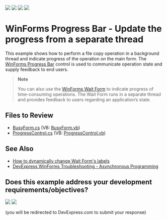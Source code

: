 <!-- default badges list -->
![](https://img.shields.io/endpoint?url=https://codecentral.devexpress.com/api/v1/VersionRange/128622627/13.1.4%2B)
[![](https://img.shields.io/badge/Open_in_DevExpress_Support_Center-FF7200?style=flat-square&logo=DevExpress&logoColor=white)](https://supportcenter.devexpress.com/ticket/details/E2097)
[![](https://img.shields.io/badge/📖_How_to_use_DevExpress_Examples-e9f6fc?style=flat-square)](https://docs.devexpress.com/GeneralInformation/403183)
[![](https://img.shields.io/badge/💬_Leave_Feedback-feecdd?style=flat-square)](#does-this-example-address-your-development-requirementsobjectives)
<!-- default badges end -->

# WinForms Progress Bar - Update the progress from a separate thread

This example shows how to perform a file copy operation in a background thread and indicate progress of the operation on the main form. The [WinForms Progress Bar](https://docs.devexpress.com/WindowsForms/DevExpress.XtraEditors.ProgressBarControl) control is used to communicate operation state and supply feedback to end users.

> **Note**
>
> You can also use the [WinForms Wait Form](https://docs.devexpress.com/WindowsForms/10824/controls-and-libraries/forms-and-user-controls/splash-screen-manager/wait-form) to indicate progress of time-consuming operations. The Wait Form runs in a separate thread and provides feedback to users regarding an application’s state.


## Files to Review

* [BusyForm.cs](./CS/Busy/BusyForm.cs) (VB: [BusyForm.vb](./VB/Busy/BusyForm.vb))
* [ProgressControl.cs](./CS/Busy/ProgressControl.cs) (VB: [ProgressControl.vb](./VB/Busy/ProgressControl.vb))


## See Also

* [How to dynamically change Wait Form's labels](https://github.com/DevExpress-Examples/how-to-dynamically-change-a-wait-forms-labels-e3575)
* [DevExpress WinForms Troubleshooting - Asynchronous Programming](https://go.devexpress.com/CheatSheets_WinForms_Examples_T964838.aspx)


<!-- feedback -->
## Does this example address your development requirements/objectives?

[<img src="https://www.devexpress.com/support/examples/i/yes-button.svg"/>](https://www.devexpress.com/support/examples/survey.xml?utm_source=github&utm_campaign=winforms-progressbar-update-from-separate-thread&~~~was_helpful=yes) [<img src="https://www.devexpress.com/support/examples/i/no-button.svg"/>](https://www.devexpress.com/support/examples/survey.xml?utm_source=github&utm_campaign=winforms-progressbar-update-from-separate-thread&~~~was_helpful=no)

(you will be redirected to DevExpress.com to submit your response)
<!-- feedback end -->
